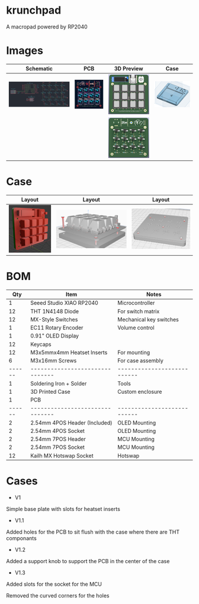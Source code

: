 # krunchpad
A macropad powered by RP2040

# Images

| Schematic | PCB | 3D Preview | Case |
|:---------:|:---:|:----:|:----:|
| ![Schematic](https://raw.githubusercontent.com/RadioactivePotato/krunchpad/refs/heads/main/assets/schematic.png) | ![PCB](https://raw.githubusercontent.com/RadioactivePotato/krunchpad/refs/heads/main/assets/pcb.png) | ![3D-Front](https://raw.githubusercontent.com/RadioactivePotato/krunchpad/refs/heads/main/assets/3dfront.png) | ![Baseplate](https://raw.githubusercontent.com/RadioactivePotato/krunchpad/refs/heads/main/assets/cad-v1.3.png) |
| | | ![3D-Back](https://raw.githubusercontent.com/RadioactivePotato/krunchpad/refs/heads/main/assets/3dback.png) | |

# Case

| Layout | Layout | Layout |
| :----: | :----: | :----: |
| ![](https://raw.githubusercontent.com/RadioactivePotato/krunchpad/refs/heads/main/assets/case/case1-v1.3.png) | ![](https://raw.githubusercontent.com/RadioactivePotato/krunchpad/refs/heads/main/assets/case/case2.png) | ![](https://raw.githubusercontent.com/RadioactivePotato/krunchpad/refs/heads/main/assets/case/case3.png) |

# BOM
| Qty  | Item                          | Notes                     |
|------|-------------------------------|---------------------------|
| 1    | Seeed Studio XIAO RP2040      | Microcontroller           |
| 12   | THT 1N4148 Diode              | For switch matrix         |
| 12   | MX-Style Switches             | Mechanical key switches   |
| 1    | EC11 Rotary Encoder           | Volume control            |
| 1    | 0.91" OLED Display            |                           |
| 12   | Keycaps                       |                           |
| 12   | M3x5mmx4mm Heatset Inserts    | For mounting              |
| 6    | M3x16mm Screws                | For case assembly         |
|------|-------------------------------|---------------------------|
| 1    | Soldering Iron + Solder       | Tools                     |
| 1    | 3D Printed Case               | Custom enclosure          |
| 1    | PCB                           |                           |
|------|-------------------------------|---------------------------|
| 2    | 2.54mm 4POS Header (Included) | OLED Mounting             |
| 2    | 2.54mm 4POS Socket            | OLED Mounting             |
| 2    | 2.54mm 7POS Header            | MCU Mounting              |
| 2    | 2.54mm 7POS Socket            | MCU Mounting              |
| 12   | Kailh MX Hotswap Socket       | Hotswap                   |

# Cases
- V1

Simple base plate with slots for heatset inserts

- V1.1

Added holes for the PCB to sit flush with the case where there are THT componants

- V1.2

Added a support knob to support the PCB in the center of the case

- V1.3

Added slots for the socket for the MCU

Removed the curved corners for the holes
